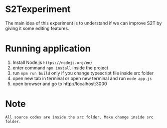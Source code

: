 # S2Texperiment

The main idea of this experiment is to understand if we can improve S2T by giving it some editing features.


# Running application
1. Install Node.js
	`https://nodejs.org/en/`
2. enter command `npm install` inside the project
3. run `npm run build` only if you change typescript file inside src folder
4. open new tab in terminal or open new terminal and run `node app.js` 
5. open browser and go to http://localhost:3000

# Note
	All source codes are inside the src folder. Make change inside src folder.
